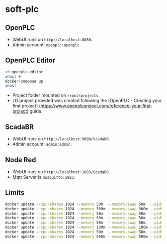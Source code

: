 # soft-plc

## OpenPLC

* WebUI runs on `http://localhost:8080`.
* Admin account: `openplc:openplc`.

## OpenPLC Editor

```sh
cd openplc-editor
xhost +
docker-compose up
xhost -
```

* Project folder mounted on `/root/projects`.
* LD project provided was created following the [OpenPLC - Creating your first
  project] (https://www.openplcproject.com/reference-your-first-project) guide.

## ScadaBR

* WebUI runs on `http://localhost:9090/ScadaBR`.
* Admin account: `admin:admin`.

## Node Red

* WebUI runs on `http://localhost:1883/ScadaBR`.
* Mqtt Server is `mosquitto:1883`.

## Limits

```bash
docker update --cpu-shares 1024 --memory 50m  --memory-swap 50m  --pids-limit 1024 softplc-level-high-switch
docker update --cpu-shares 1024 --memory 300m --memory-swap 300m --pids-limit 1024 softplc-node-red
docker update --cpu-shares 1024 --memory 50m  --memory-swap 50m  --pids-limit 1024 softplc-inlet-valve
docker update --cpu-shares 1024 --memory 50m  --memory-swap 50m  --pids-limit 1024 softplc-outlet-valve
docker update --cpu-shares 1024 --memory 50m  --memory-swap 50m  --pids-limit 1024 softplc-level-low-switch
docker update --cpu-shares 1024 --memory 100m --memory-swap 100m --pids-limit 1024 softplc-openplc
docker update --cpu-shares 1024 --memory 50m  --memory-swap 50m  --pids-limit 1024 softplc-mosquitto
docker update --cpu-shares 1024 --memory 500m --memory-swap 500m --pids-limit 1024 softplc-scadabr
```